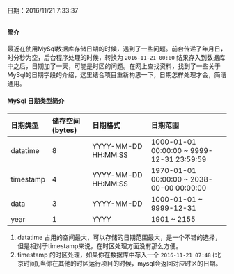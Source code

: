 ##
日期：2016/11/21 7:33:37
## 

#### 简介
最近在使用MySql数据库存储日期的时候，遇到了一些问题。前台传递了年月日，时分秒为空，后台程序处理的时候，转换为 `2016-11-21 00:00` 结果存入到数据库中之后，日期加了一天，可能是时区的问题。在网上查找资料，找到了一些关于MySql的日期字段的介绍，这里结合项目重新构思一下，日期怎样处理才会，简洁通用。

#### MySql 日期类型简介
|日期类型|储存空间(bytes)|日期格式|日期范围|
|:-|:-|:-|:-|
|datatime|8|YYYY-MM-DD HH:MM:SS|1000-01-01 00:00:00 ~ 9999-12-31 23:59:59|
|timestamp|4|YYYY-MM-DD HH:MM:SS|1970-01-01 00:00:00 ~ 2038-00-00 00:00:00|
|data|3|YYYY-MM-DD|1000-01-01 ~ 9999-12-31|
|year|1|YYYY|1901 ~ 2155|

1. datatime 占用的空间最大，可以存储的日期范围最大，是一个不错的选择，但是相对于timestamp来说，在时区处理方面没有那么方便。
2. timestamp 的时区处理，如果你在数据库中存入一个 `2016-11-21 07:48` (北京时间),当你在其他的时区运行项目的时候，mysql会返回对应时区的日期。 
